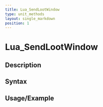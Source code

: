 ```yaml
---
title: Lua_SendLootWindow
type: unit_methods
layout: single_markdown
position: 1
---
```


# Lua_SendLootWindow

## Description

## Syntax

## Usage/Example


